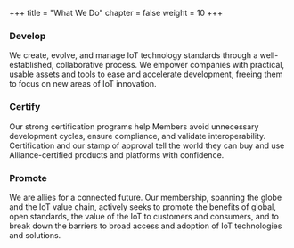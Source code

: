 +++
title = "What We Do"
chapter = false
weight = 10
+++


### Develop
We create, evolve, and manage IoT technology standards through a well-established, collaborative process. We empower companies with practical, usable assets and tools to ease and accelerate development, freeing them to focus on new areas of IoT innovation.

### Certify
Our strong certification programs help Members avoid unnecessary development cycles, ensure compliance, and validate interoperability. Certification and our stamp of approval tell the world they can buy and use Alliance-certified products and platforms with confidence.

### Promote
We are allies for a connected future. Our membership, spanning the globe and the IoT value chain, actively seeks to promote the benefits of global, open standards, the value of the IoT to customers and consumers, and to break down the barriers to broad access and adoption of IoT technologies and solutions.

